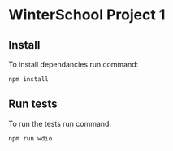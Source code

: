 # WinterSchool Project 1

## Install
To install dependancies run command:
```
npm install
```
## Run tests
To run the tests run command:
```
npm run wdio
```